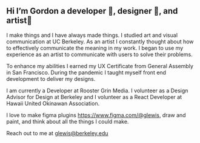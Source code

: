 <!--
**Gordoburrito/gordoburrito** is a ✨ _special_ ✨ repository because its `README.md` (this file) appears on your GitHub profile.

Here are some ideas to get you started:

- 🔭 I’m currently working on ...
- 🌱 I’m currently learning ...
- 👯 I’m looking to collaborate on ...
- 🤔 I’m looking for help with ...
- 💬 Ask me about ...
- 📫 How to reach me: ...
- 😄 Pronouns: ...
- ⚡ Fun fact: ...
-->

## Hi I’m Gordon a developer 🧮, designer 🎨, and artist👾

I make things and I have always made things. I studied art and visual communication at UC Berkeley. As an artist I constantly thought about how to effectively communicate the meaning in my work. I began to use my experience as an artist to communicate with users to solve their problems. 

To enhance my abilities I earned my UX Certificate from General Assembly in San Francisco. During the pandemic I taught myself front end development to deliver my designs.

I am currently a Developer at Rooster Grin Media. I volunteer as a Design Advisor for Design at Berkeley and I volunteer as a React Developer at Hawaii United Okinawan Association.

I love to make figma plugins https://www.figma.com/@glewis, draw and paint, and think about all the things I could make.

Reach out to me at glewis@berkeley.edu
